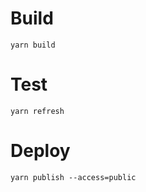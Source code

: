 # Build

```
yarn build
```

# Test

```
yarn refresh
```

# Deploy

```
yarn publish --access=public
```
